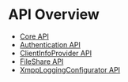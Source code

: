 API Overview
===================

-	[Core API](core-api)
-	[Authentication API](authentication-api)
-	[ClientInfoProvider API](clientinfoprovider-api)
-	[FileShare API](fileshare-api)
-	[XmppLoggingConfigurator API](xmpploggingconfigurator-api)
